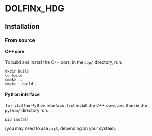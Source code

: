 # DOLFINx_HDG

## Installation

### From source

#### C++ core

To build and install the C++ core, in the ``cpp/`` directory, run::
```
mkdir build
cd build
cmake ..
cmake --build .
```

#### Python interface

To install the Python interface, first install the C++ core, and then
in the ``python/`` directory run::
```
pip install .
```
(you may need to use ``pip3``, depending on your system).
